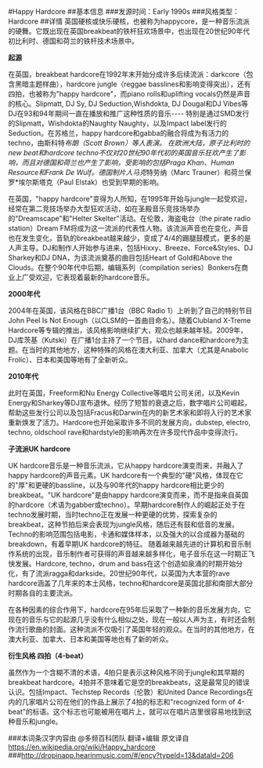 #Happy Hardcore
##基本信息
###发源时间：Early 1990s
###风格类型：Hardcore
##详情
英国硬核或快乐硬核，也被称为happycore，是一种音乐流派的硬舞。它既出现在英国breakbeat的铁杆狂欢场景中，也出现在20世纪90年代初比利时、德国和荷兰的铁杆技术场景中。



**起源**

在英国，breakbeat hardcore在1992年末开始分成许多后续流派：darkcore（包含黑暗主题样曲），hardcore
jungle（reggae basslines和影响变得突出），还有四拍，也被称为"happy hardcore"，而piano
rolls和uplifting vocals仍然是声音的核心。Slipmatt, DJ Sy, DJ Seduction,Wishdokta, DJ
Dougal和DJ Vibes等DJ在93和94年期间一直在播放和推广这种性质的音乐----
特别是通过SMD发行的Slipmatt，Wishdokta的Naughty Naughty，以及Impact
label发行的Seduction。在苏格兰，happy hardcore和gabba的融合将成为有活力的techno，由斯科特*布朗（Scott
Brown）等人表演。 在欧洲大陆，原子比利时的new beat和hardcore
techno不仅对20世纪90年代初的英国音乐狂欢产生了影响，而且对德国和荷兰也产生了影响，受影响的包括Praga Khan、Human
Resource和Frank De Wulf。德国制片人马克*特劳纳（Marc Trauner）和荷兰保罗*埃尔斯塔克（Paul
Elstak）也受到早期的影响。



在英国，"happy
hardcore"变得为人所知，在1995年开始与jungle一起受欢迎，经常在第二竞技场举办大型狂欢活动，如在圣殿音乐竞技场举办的"Dreamscape"和"Helter
Skelter"活动。在伦敦，海盗电台（the pirate radio station）Dream
FM将成为这一流派的代表性人物。该流派声音也在变化，声音也在发生变化，音轨的breakbeat越来越少，变成了4/4的踢腿鼓模式，更多的是人声主导。DJ和制作人开始参与进来，包括Hixxy、Breeze、Force&Styles、DJ
Sharkey和DJ DNA，为该流派奠基的曲目包括Heart of Gold和Above the
Clouds。在整个90年代中后期，编辑系列（compilation series）Bonkers在商业上广受欢迎，它表现着最新的hardcore音乐。



**2000年代**

2004年在英国，该风格在BBC广播1台（BBC Radio 1）上听到了自己的特别节目John Peel Is Not
Enough（以CLSM的一首曲目命名）。随着Clubland X-Treme
Hardcore等专辑的推出，该风格影响继续扩大，观众也越来越年轻。2009年，DJ库茨基（Kutski）在广播1台主持了一个节目，以hard
dance和hardcore为主题。在当时的其他地方，这种特殊的风格在澳大利亚、加拿大（尤其是Anabolic Frolic）、日本和美国等地有了全新听众。



**2010年代**

此时在英国，Freeform和Nu Energy Collective等唱片公司关闭，以及Kevin
Energy和Sharkey等DJ宣布退休。经历了短暂的衰退之后，数字唱片公司崛起，帮助这些发行公司以及包括Fracus和Darwin在内的新艺术家和即将入行的艺术家重新焕发了活力。Hardcore也开始采取许多不同的发展方向，dubstep,
electro, techno, oldschool rave和hardstyle的影响再次在许多现代作品中变得流行。



**子流派UK hardcore**

UK hardcore音乐是一种音乐流派，它从happy hardcore演变而来，并融入了happy hardcore的声音元素。UK
hardcore有一个典型的"硬"风格，体现在它的"厚"和更硬的bassline，以及与90年代的happy
hardcore相比更少的breakbeat。"UK hardcore"是由happy
hardcore演变而来，而不是指来自英国的hardcore（术语为gabber或techno）。早期hardcore制作人的崛起正处于在techno发展时期，当时techno正在发展一种更硬的优势，探索复杂的breakbeat，这种节拍后来会表现为jungle风格，随后还有鼓和低音的发展。Techno的影响范围包括电影，卡通和媒体样本，以及强大的以合成器为基础的breakdown，有着早期UK
hardcore的特征。 随着越来越先进的计算机和音乐制作系统的出现，音乐制作者可获得的声音越来越多样化，电子音乐在这一时期正飞快发展。Hardcore,
techno，drum and bass在这个创造如泉涌的时期开始分化，有了流派ragga和darkside。20世纪90年代，以英国为大本营的rave
hardcore涵盖了几年来的本土风格，techno和hardcore是英国北部和南部大部分时期各自的主要流派。

在各种因素的综合作用下，hardcore在95年后采取了一种新的音乐发展方向，它现在的音乐与它的起源几乎没有什么相似之处，现在一般以人声为主，有时还会制作流行歌曲的封面。这种流派不仅吸引了英国年轻的观众。在当时的其他地方，在澳大利亚、加拿大、日本和美国等地也有了新的听众。



**衍生风格 四拍（4-beat）**

虽然作为一个含糊不清的术语，4拍只是表示这种风格不同于jungle和其早期的breakbeat
hardcore。4拍并不意味着它是空的breakbeats，这是最常见的错误认识。包括Impact、Techstep Records（伦敦）和United
Dance Recordings在内的几家唱片公司在他们的作品上展示了4拍的标志和"recognized form of
4-beat"的标语。这个标志也可能被用在唱片上，就可以在唱片店里很容易地找到这种音乐和jungle。

###本词条汉字内容由 @多频百科团队 翻译+编辑
原文译自 https://en.wikipedia.org/wiki/Happy_hardcore
###http://dropinapp.hearinmusic.com/#/ency?typeId=13&dataId=206
